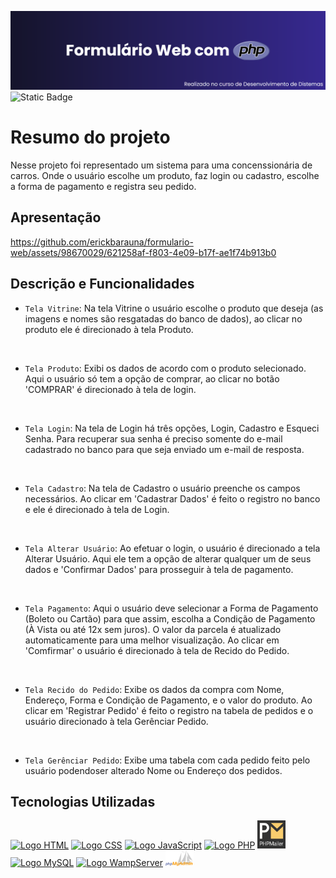 <img src='formulario-loja/img/download-php.png' alt="Título README"></img>
![Static Badge](https://img.shields.io/badge/STATUS-FINALIZADO-%23291f6c)

<h1>Resumo do projeto</h1>

<p>Nesse projeto foi representado um sistema para uma concenssionária de carros. Onde o usuário escolhe um produto, faz login ou cadastro, escolhe a forma de pagamento e registra seu pedido.</p>

<h2>Apresentação</h2>




https://github.com/erickbarauna/formulario-web/assets/98670029/621258af-f803-4e09-b17f-ae1f74b913b0




<h2>Descrição e Funcionalidades</h2>

- `Tela Vitrine`: Na tela Vitrine o usuário escolhe o produto que deseja (as imagens e nomes são resgatadas do banco de dados), ao clicar no produto ele é direcionado à tela Produto. 

<br>

- `Tela Produto`: Exibi os dados de acordo com o produto selecionado. Aqui o usuário só tem a opção de comprar, ao clicar no botão 'COMPRAR' é direcionado à tela de login. 


<br>

- `Tela Login`: Na tela de Login há três opções, Login, Cadastro e Esqueci Senha. Para recuperar sua senha é preciso somente do e-mail cadastrado no banco para que seja enviado um e-mail de resposta.

<br>

- `Tela Cadastro`: Na tela de Cadastro o usuário preenche os campos necessários. Ao clicar em 'Cadastrar Dados' é feito o registro no banco e ele é direcionado à tela de Login.

<br>

- `Tela Alterar Usuário`: Ao efetuar o login, o usuário é direcionado a tela Alterar Usuário. Aqui ele tem a opção de alterar qualquer um de seus dados e 'Confirmar Dados' para prosseguir à tela de pagamento.

<br>

- `Tela Pagamento`: Aqui o usuário deve selecionar a Forma de Pagamento (Boleto ou Cartão) para que assim, escolha a Condição de Pagamento (À Vista ou até 12x sem juros). O valor da parcela é atualizado automaticamente para uma melhor visualização. Ao clicar em 'Comfirmar' o usuário é direcionado à tela de Recido do Pedido.

<br>

- `Tela Recido do Pedido`: Exibe os dados da compra com Nome, Endereço, Forma e Condição de Pagamento, e o valor do produto. Ao clicar em 'Registrar Pedido' é feito o registro na tabela de pedidos e o usuário direcionado à tela Gerênciar Pedido.

<br>

- `Tela Gerênciar Pedido`: Exibe uma tabela com cada pedido feito pelo usuário podendoser alterado Nome ou Endereço dos pedidos.

<h2>Tecnologias Utilizadas</h2>

<div width='500px' height='70px'>
    <a href="https://pt.wikipedia.org/wiki/HTML5" target="_blank"><img width='45px' src="https://cdn.jsdelivr.net/gh/devicons/devicon/icons/html5/html5-original.svg" alt="Logo HTML"></img></a>  
    <a href="https://pt.wikipedia.org/wiki/Cascading_Style_Sheets" target="_blank"><img width='45px' src="https://cdn.jsdelivr.net/gh/devicons/devicon/icons/css3/css3-original.svg" alt="Logo CSS"></img></a>  
    <a href="https://pt.wikipedia.org/wiki/JavaScript" target="_blank"><img width='45px' src="https://cdn.jsdelivr.net/gh/devicons/devicon/icons/javascript/javascript-original.svg" alt="Logo JavaScript"></img></a> 
    <a href="https://www.php.net/" target="_blank"><img width='45px' src="https://cdn.jsdelivr.net/gh/devicons/devicon/icons/php/php-original.svg" alt="Logo PHP"></img></a> 
    <a href="https://github.com/PHPMailer/PHPMailer" target="_blank"><img width='45px' src="formulario-loja/img/phpmailer.png" alt="Logo PHPMailer"></img></a>
    <a href="https://www.mysql.com/" target="_blank"><img width='45px' src="https://cdn.jsdelivr.net/gh/devicons/devicon/icons/mysql/mysql-original-wordmark.svg" alt="Logo MySQL"></img></a>
    <a href="https://www.wampserver.com/en/" target="_blank"><img width='45px' src="https://upload.wikimedia.org/wikipedia/commons/thumb/f/f4/WampServer-logo.svg/1200px-WampServer-logo.svg.png" alt="Logo WampServer"></img></a>
    <a href="https://www.phpmyadmin.net/" target="_blank"><img width='45px' src="formulario-loja/img/PhpMyAdmin_logo.png" alt="Logo WampServer"></img></a>
</div>
